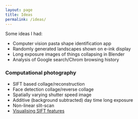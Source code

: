 ```yaml
---
layout: page
title: Ideas
permalink: /ideas/
---
```

Some ideas I had:

* Computer vision pasta shape identification app
* Randomly generated landscapes shown on e-ink display
* Long exposure images of things collapsing in Blender
* Analysis of Google search/Chrom browsing history

### Computational photography

* SIFT based collage/reconstruction
* Face detection collage/reverse collage
* Spatially varying shutter speed image
* Additive (background subtracted) day time long exposure
* Non-linear slit-scan
* [Visualising SIFT features](http://www.cutsquash.com/2014/11/visualising-sift-descriptors/)